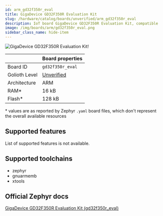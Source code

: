 ```yaml
---
id: arm_gd32f350r_eval
title: GigaDevice GD32F350R Evaluation Kit
slug: /hardware/catalog/boards/unverified/arm_gd32f350r_eval
description: IoT board GigaDevice GD32F350R Evaluation Kit, compatible with Golioth at unverified level.
image: /img/boards/arm/gd32f350r_eval.png
sidebar_class_name: hide-item
---
```


[//]: # (This is an auto-generated file, do not edit! Changes to it will be lost upon re-generation)

![GigaDevice GD32F350R Evaluation Kit!](/img/boards/arm/gd32f350r_eval.png "GigaDevice GD32F350R Evaluation Kit")

|                | Board properties     |
| -------------  | -------------------- |
| Board ID       | `gd32f350r_eval` |
| Golioth Level  | [Unverified](/hardware#unverified-boards) |
| Architecture   | ARM |
| RAM*           | 16 kB |
| Flash*         | 128 kB |

\* values are as reported by Zephyr `.yaml` board files, which don't represent the overall available resources



## Supported features

List of supported features is not available.

## Supported toolchains

* zephyr
* gnuarmemb
* xtools

## Official Zephyr docs

[GigaDevice GD32F350R Evaluation Kit (gd32f350r_eval)](https://docs.zephyrproject.org/latest/boards/arm/gd32f350r_eval/doc/index.html)
